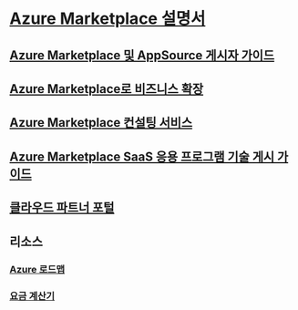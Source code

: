 # [Azure Marketplace 설명서](index.md)
## [Azure Marketplace 및 AppSource 게시자 가이드](marketplace-publishers-guide.md)
## [Azure Marketplace로 비즈니스 확장](grow-your-business-azure-marketplace.md)
## [Azure Marketplace 컨설팅 서비스](consulting-services.md)
## [Azure Marketplace SaaS 응용 프로그램 기술 게시 가이드](marketplace-saas-applications-technical-publishing-guide.md)
## [클라우드 파트너 포털](./cloud-partner-portal/cloud-partner-portal-what-is-the-cloud-partner-portal.md)
## 리소스
### [Azure 로드맵](https://azure.microsoft.com/roadmap/)
### [요금 계산기](https://azure.microsoft.com/pricing/calculator/)

